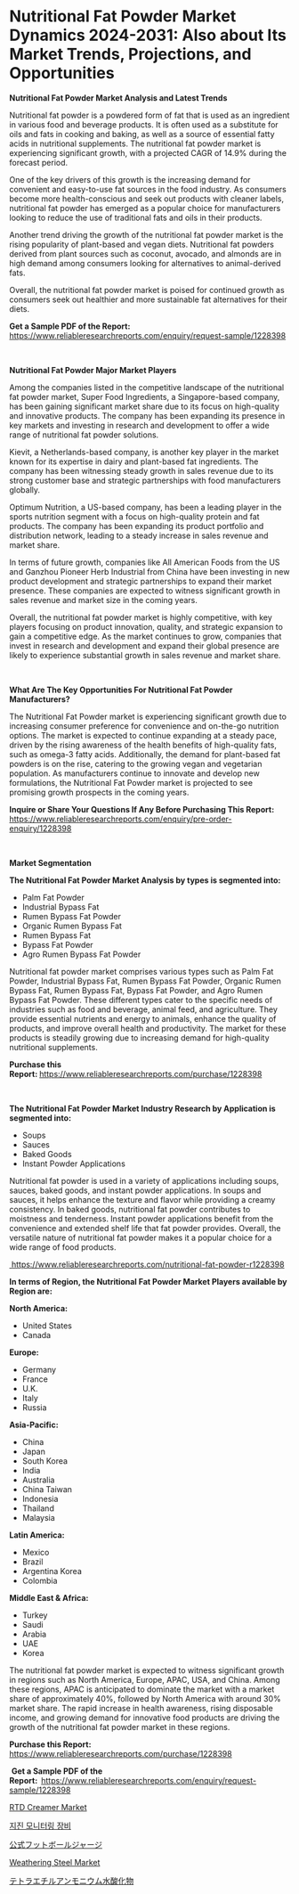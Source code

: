 <p><h1>Nutritional Fat Powder Market Dynamics 2024-2031: Also about Its Market Trends, Projections, and Opportunities</h1></p><p><strong>Nutritional Fat Powder Market Analysis and Latest Trends</strong></p>
<p><p>Nutritional fat powder is a powdered form of fat that is used as an ingredient in various food and beverage products. It is often used as a substitute for oils and fats in cooking and baking, as well as a source of essential fatty acids in nutritional supplements. The nutritional fat powder market is experiencing significant growth, with a projected CAGR of 14.9% during the forecast period.</p><p>One of the key drivers of this growth is the increasing demand for convenient and easy-to-use fat sources in the food industry. As consumers become more health-conscious and seek out products with cleaner labels, nutritional fat powder has emerged as a popular choice for manufacturers looking to reduce the use of traditional fats and oils in their products.</p><p>Another trend driving the growth of the nutritional fat powder market is the rising popularity of plant-based and vegan diets. Nutritional fat powders derived from plant sources such as coconut, avocado, and almonds are in high demand among consumers looking for alternatives to animal-derived fats.</p><p>Overall, the nutritional fat powder market is poised for continued growth as consumers seek out healthier and more sustainable fat alternatives for their diets.</p></p>
<p><strong>Get a Sample PDF of the Report:&nbsp;</strong> <a href="https://www.reliableresearchreports.com/enquiry/request-sample/1228398">https://www.reliableresearchreports.com/enquiry/request-sample/1228398</a></p>
<p>&nbsp;</p>
<p><strong>Nutritional Fat Powder Major Market Players</strong></p>
<p><p>Among the companies listed in the competitive landscape of the nutritional fat powder market, Super Food Ingredients, a Singapore-based company, has been gaining significant market share due to its focus on high-quality and innovative products. The company has been expanding its presence in key markets and investing in research and development to offer a wide range of nutritional fat powder solutions.</p><p>Kievit, a Netherlands-based company, is another key player in the market known for its expertise in dairy and plant-based fat ingredients. The company has been witnessing steady growth in sales revenue due to its strong customer base and strategic partnerships with food manufacturers globally.</p><p>Optimum Nutrition, a US-based company, has been a leading player in the sports nutrition segment with a focus on high-quality protein and fat products. The company has been expanding its product portfolio and distribution network, leading to a steady increase in sales revenue and market share.</p><p>In terms of future growth, companies like All American Foods from the US and Ganzhou Pioneer Herb Industrial from China have been investing in new product development and strategic partnerships to expand their market presence. These companies are expected to witness significant growth in sales revenue and market size in the coming years.</p><p>Overall, the nutritional fat powder market is highly competitive, with key players focusing on product innovation, quality, and strategic expansion to gain a competitive edge. As the market continues to grow, companies that invest in research and development and expand their global presence are likely to experience substantial growth in sales revenue and market share.</p></p>
<p>&nbsp;</p>
<p><strong>What Are The Key Opportunities For Nutritional Fat Powder Manufacturers?</strong></p>
<p><p>The Nutritional Fat Powder market is experiencing significant growth due to increasing consumer preference for convenience and on-the-go nutrition options. The market is expected to continue expanding at a steady pace, driven by the rising awareness of the health benefits of high-quality fats, such as omega-3 fatty acids. Additionally, the demand for plant-based fat powders is on the rise, catering to the growing vegan and vegetarian population. As manufacturers continue to innovate and develop new formulations, the Nutritional Fat Powder market is projected to see promising growth prospects in the coming years.</p></p>
<p><strong>Inquire or Share Your Questions If Any Before Purchasing This Report:</strong> <a href="https://www.reliableresearchreports.com/enquiry/pre-order-enquiry/1228398">https://www.reliableresearchreports.com/enquiry/pre-order-enquiry/1228398</a></p>
<p>&nbsp;</p>
<p><strong>Market Segmentation</strong></p>
<p><strong>The Nutritional Fat Powder Market Analysis by types is segmented into:</strong></p>
<p><ul><li>Palm Fat Powder</li><li>Industrial Bypass Fat</li><li>Rumen Bypass Fat Powder</li><li>Organic Rumen Bypass Fat</li><li>Rumen Bypass Fat</li><li>Bypass Fat Powder</li><li>Agro Rumen Bypass Fat Powder</li></ul></p>
<p><p>Nutritional fat powder market comprises various types such as Palm Fat Powder, Industrial Bypass Fat, Rumen Bypass Fat Powder, Organic Rumen Bypass Fat, Rumen Bypass Fat, Bypass Fat Powder, and Agro Rumen Bypass Fat Powder. These different types cater to the specific needs of industries such as food and beverage, animal feed, and agriculture. They provide essential nutrients and energy to animals, enhance the quality of products, and improve overall health and productivity. The market for these products is steadily growing due to increasing demand for high-quality nutritional supplements.</p></p>
<p><strong>Purchase this Report:&nbsp;</strong><a href="https://www.reliableresearchreports.com/purchase/1228398">https://www.reliableresearchreports.com/purchase/1228398</a></p>
<p>&nbsp;</p>
<p><strong>The Nutritional Fat Powder Market Industry Research by Application is segmented into:</strong></p>
<p><ul><li>Soups</li><li>Sauces</li><li>Baked Goods</li><li>Instant Powder Applications</li></ul></p>
<p><p>Nutritional fat powder is used in a variety of applications including soups, sauces, baked goods, and instant powder applications. In soups and sauces, it helps enhance the texture and flavor while providing a creamy consistency. In baked goods, nutritional fat powder contributes to moistness and tenderness. Instant powder applications benefit from the convenience and extended shelf life that fat powder provides. Overall, the versatile nature of nutritional fat powder makes it a popular choice for a wide range of food products.</p></p>
<p><a href="https://www.reliableresearchreports.com/nutritional-fat-powder-r1228398">&nbsp;https://www.reliableresearchreports.com/nutritional-fat-powder-r1228398</a></p>
<p><strong>In terms of Region, the Nutritional Fat Powder Market Players available by Region are:</strong></p>
<p>
    <p> <strong> North America: </strong>
        <ul>
            <li>United States</li>
            <li>Canada</li>
        </ul>
        </p> 
    <p> <strong> Europe: </strong>
        <ul>
            <li>Germany</li>
            <li>France</li>
            <li>U.K.</li>
            <li>Italy</li>
            <li>Russia</li>
        </ul>
        </p> 
    <p> <strong> Asia-Pacific: </strong>
        <ul>
            <li>China</li>
            <li>Japan</li>
            <li>South Korea</li>
            <li>India</li>
            <li>Australia</li>
            <li>China Taiwan</li>
            <li>Indonesia</li>
            <li>Thailand</li>
            <li>Malaysia</li>
        </ul>
        </p> 
    <p> <strong> Latin America: </strong>
        <ul>
            <li>Mexico</li>
            <li>Brazil</li>
            <li>Argentina Korea</li>
            <li>Colombia</li>
        </ul>
        </p> 
    <p> <strong> Middle East & Africa: </strong>
        <ul>
            <li>Turkey</li>
            <li>Saudi</li>
            <li>Arabia</li>
            <li>UAE</li>
            <li>Korea</li>
        </ul>
    </p>
    </p>
<p><p>The nutritional fat powder market is expected to witness significant growth in regions such as North America, Europe, APAC, USA, and China. Among these regions, APAC is anticipated to dominate the market with a market share of approximately 40%, followed by North America with around 30% market share. The rapid increase in health awareness, rising disposable income, and growing demand for innovative food products are driving the growth of the nutritional fat powder market in these regions.</p></p>
<p><strong>Purchase this Report: </strong><a href="https://www.reliableresearchreports.com/purchase/1228398">https://www.reliableresearchreports.com/purchase/1228398</a></p>
<p>&nbsp;<strong>Get a Sample PDF of the Report:&nbsp;&nbsp;</strong><a href="https://www.reliableresearchreports.com/enquiry/request-sample/1228398">https://www.reliableresearchreports.com/enquiry/request-sample/1228398</a></p>
<p><strong></strong></p>
<p><p><a href="https://github.com/biheemgalvinlouises6hokrh3h/Market-Research-Report-List-2/blob/main/rtd-creamer-market.md">RTD Creamer Market</a></p><p><a href="https://medium.com/@snake68678/%EC%A7%80%EC%A7%84-%EB%AA%A8%EB%8B%88%ED%84%B0%EB%A7%81-%EC%9E%A5%EB%B9%84-%EC%8B%9C%EC%9E%A5%EC%9D%80-%EC%8B%9C%EC%9E%A5-%EC%A0%90%EC%9C%A0%EC%9C%A8-%EC%8B%9C%EC%9E%A5-%ED%8A%B8%EB%A0%8C%EB%93%9C-%EB%B0%8F-%EC%8B%9C%EC%9E%A5-%EC%84%B1%EC%9E%A5%EC%97%90-%EB%8C%80%ED%95%9C-%EC%A0%95%EB%B3%B4%EB%A5%BC-%EC%A0%9C%EA%B3%B5%ED%95%A9%EB%8B%88%EB%8B%A4-784fd7810789">지진 모니터링 장비</a></p><p><a href="https://medium.com/@alioukaye1/2024%E5%B9%B4%E3%81%8B%E3%82%892031%E5%B9%B4%E3%81%BE%E3%81%A7%E3%81%AE%E5%85%AC%E5%BC%8F%E3%82%B5%E3%83%83%E3%82%AB%E3%83%BC%E3%82%B8%E3%83%A3%E3%83%BC%E3%82%B8%E5%B8%82%E5%A0%B4%E3%81%AE%E3%83%88%E3%83%AC%E3%83%B3%E3%83%89%E3%81%A8%E5%B8%82%E5%A0%B4%E5%88%86%E6%9E%90%E3%82%92%E4%BA%88%E6%B8%AC%E3%81%97%E3%81%BE%E3%81%99-1077e6e7fe89">公式フットボールジャージ</a></p><p><a href="https://issuu.com/reportprime-2/docs/weathering-steel-market-size-2030.pptx">Weathering Steel Market</a></p><p><a href="https://github.com/ihabdkwlxs948/Market-Research-Report-List-1/blob/main/288943919670.md">テトラエチルアンモニウム水酸化物</a></p></p>